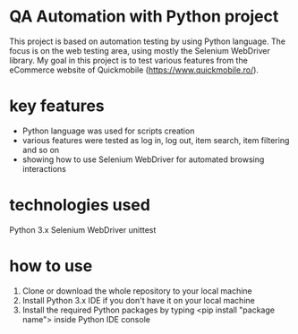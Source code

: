 # QA Automation with Python project
This project is based on automation testing by using Python language. The focus is on the web testing area, using mostly the Selenium WebDriver library. My goal in this project is to test various features from the eCommerce website of Quickmobile (https://www.quickmobile.ro/).

# key features
 * Python language was used for scripts creation
 * various features were tested as log in, log out, item search, item filtering and so on
 * showing how to use Selenium WebDriver for automated browsing interactions

# technologies used
  Python 3.x
  Selenium WebDriver
  unittest

# how to use
  1. Clone or download the whole repository to your local machine
  2. Install Python 3.x IDE if you don't have it on your local machine
  3. Install the required Python packages by typing <pip install "package name"> inside Python IDE console
